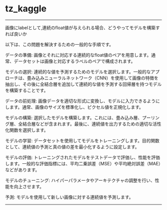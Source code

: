 # tz_kaggle


---

画像にlabelとして,連続のfloat値が与えられる場合、どうやってモデルを構築すれば良いか

以下は、この問題を解決するための一般的な手順です。

データの準備: 画像とそれに対応する連続的なfloat値のペアを用意します。通常、データセットは画像と対応するラベルのペアで構成されます。

モデルの選択: 連続的な値を予測するためのモデルを選択します。一般的なアプローチは、畳み込みニューラルネットワーク（CNN）を使用して画像の特徴を抽出し、その後に全結合層を追加して連続的な値を予測する回帰層を持つモデルを構築することです。

データの前処理: 画像データを適切な形式に変換し、モデルに入力できるようにします。通常、画像のサイズを標準化し、ピクセル値を正規化します。

モデルの構築: 選択したモデルを構築します。これには、畳み込み層、プーリング層、全結合層などが含まれます。最後に、連続値を出力するための適切な活性化関数を選択します。

モデルの学習: データセットを使用してモデルをトレーニングします。目的関数として、連続値の予測と真の値の差を最小化するように設定します。

モデルの評価: トレーニングされたモデルをテストデータで評価し、性能を評価します。一般的な評価指標には、平均二乗誤差（MSE）や平均絶対誤差（MAE）などがあります。

モデルのチューニング: ハイパーパラメータやアーキテクチャの調整を行い、性能を向上させます。

予測: モデルを使用して新しい画像に対する連続値を予測します。

---
